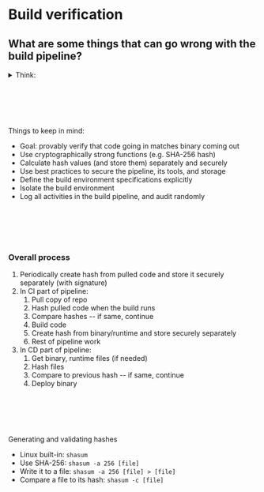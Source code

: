 # Build verification

## What are some things that can go wrong with the build pipeline?

<details>
  <summary> Think: </summary>

* Spoofing
* Tampering
* Repudiation
* Info disclosure
* Elevation of privilege

</details>

<br /><br /><br /><br />

Things to keep in mind:

* Goal: provably verify that code going in matches binary coming out
* Use cryptographically strong functions (e.g. SHA-256 hash)
* Calculate hash values (and store them) separately and securely
* Use best practices to secure the pipeline, its tools, and storage
* Define the build environment specifications explicitly
* Isolate the build environment
* Log all activities in the build pipeline, and audit randomly

<br /><br /><br /><br />

### Overall process

1. Periodically create hash from pulled code and store it securely separately (with signature)
2. In CI part of pipeline:
    1. Pull copy of repo
    2. Hash pulled code when the build runs
    3. Compare hashes -- if same, continue
    4. Build code
    5. Create hash from binary/runtime and store securely separately
    6. Rest of pipeline work
1. In CD part of pipeline:
    1. Get binary, runtime files (if needed)
    2. Hash files
    3. Compare to previous hash -- if same, continue
    4. Deploy binary

<br /><br /><br /><br />

Generating and validating hashes

* Linux built-in: ```shasum```
* Use SHA-256: ```shasum -a 256 [file]```
* Write it to a file: ```shasum -a 256 [file] > [file]```
* Compare a file to its hash: ```shasum -c [file]```




